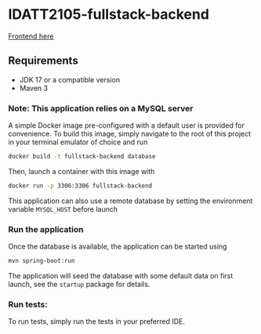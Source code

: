 # IDATT2105-fullstack-backend
[Frontend here](https://github.com/jakobkg/IDATT2105-fullstack-frontend/)

## Requirements
* JDK 17 or a compatible version
* Maven 3

### Note: This application relies on a MySQL server
A simple Docker image pre-configured with a default user is provided for convenience.
To build this image, simply navigate to the root of this project in your terminal emulator of choice and run

```sh
docker build -t fullstack-backend database
```
Then, launch a container with this image with
```sh
docker run -p 3306:3306 fullstack-backend
```

This application can also use a remote database by setting the environment variable `MYSQL_HOST` before launch


### Run the application
Once the database is available, the application can be started using
```sh
mvn spring-boot:run
```
The application will seed the database with some default data on first launch, see the `startup` package for details.

### Run tests:
To run tests, simply run the tests in your preferred IDE.
